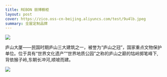 ```yaml
---
title: REBON 丽博橱柜
layout: post
cover: https://zico.oss-cn-beijing.aliyuncs.com/test/9u4lb.jpeg
summary: 全屋定制品牌
---
```


![](https://zico.oss-cn-beijing.aliyuncs.com/test/1ez8z.jpeg)

庐山大厦——民国时期庐山三大建筑之一，被誉为“庐山之冠”，国家重点文物保护单位。位于具有“世界文化遗产”“世界地质公园”之称的庐山之巅的牯岭掷笔峰下,背依猴子岭,东朝长冲河,顺坡而建。

![](https://zico.oss-cn-beijing.aliyuncs.com/test/9u4lb.jpeg)